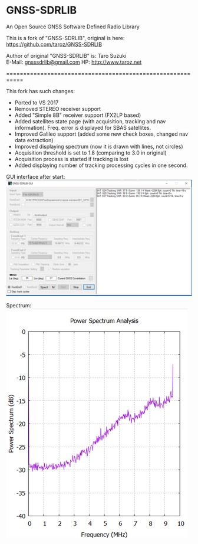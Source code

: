 GNSS-SDRLIB
===============================================================================  

An Open Source GNSS Software Defined Radio Library

This is a fork of "GNSS-SDRLIB", original is here: https://github.com/taroz/GNSS-SDRLIB  

Author of original "GNSS-SDRLIB" is:
Taro Suzuki  
E-Mail: <gnsssdrlib@gmail.com>
HP: <http://www.taroz.net>

===========================================================   

This fork has such changes:  
 * Ported to VS 2017
 * Removed STEREO receiver support
 * Added "Simple 8B" receiver support (FX2LP based)
 * Added satellites state page (with acquisition, tracking and nav information). Freq. error is displayed for SBAS satellites.
 * Improved Galileo support (added some new check boxes, changed nav data extraction)
 * Improved displaying spectrum (now it is drawn with lines, not circles)
 * Acquisition threshold is set to 1.8 (comparing to 3.0 in original)
 * Acquisition process is started if tracking is lost
 * Added displaying number of tracking processing cycles in one second.
 
GUI interface after start:  
<img src="https://github.com/iliasam/GNSS-SDRLIB/blob/master/Images/p1.png">  
  
  
Spectrum:  
<img src="https://github.com/iliasam/GNSS-SDRLIB/blob/master/Images/p2.png">  

